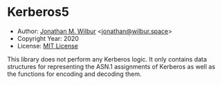 # Kerberos5

* Author: [Jonathan M. Wilbur](https://github.com/JonathanWilbur) <[jonathan@wilbur.space](mailto:jonathan@wilbur.space)>
* Copyright Year: 2020
* License: [MIT License](https://mit-license.org/)

This library does not perform any Kerberos logic. It only contains data
structures for representing the ASN.1 assignments of Kerberos as well as the
functions for encoding and decoding them.
